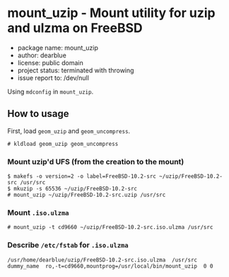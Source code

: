 # mount\_uzip - Mount utility for uzip and ulzma on FreeBSD

  * package name: mount\_uzip
  * author: dearblue
  * license: public domain
  * project status: terminated with throwing
  * issue report to: /dev/null

Using ``mdconfig`` in ``mount_uzip``.


## How to usage

First, load ``geom_uzip`` and ``geom_uncompress``.

``` shell:shell
# kldload geom_uzip geom_uncompress
```

### Mount uzip'd UFS (from the creation to the mount)

``` shell:shell
$ makefs -o version=2 -o label=FreeBSD-10.2-src ~/uzip/FreeBSD-10.2-src /usr/src
$ mkuzip -s 65536 ~/uzip/FreeBSD-10.2-src
# mount_uzip ~/uzip/FreeBSD-10.2-src.uzip /usr/src
```

### Mount ``.iso.ulzma``

``` shell:shell
# mount_uzip -t cd9660 ~/uzip/FreeBSD-10.2-src.iso.ulzma /usr/src
```

### Describe ``/etc/fstab`` for ``.iso.ulzma``

``` conf:/etc/fstab
/usr/home/dearblue/uzip/FreeBSD-10.2-src.iso.ulzma  /usr/src  dummy_name  ro,-t=cd9660,mountprog=/usr/local/bin/mount_uzip  0 0
```
